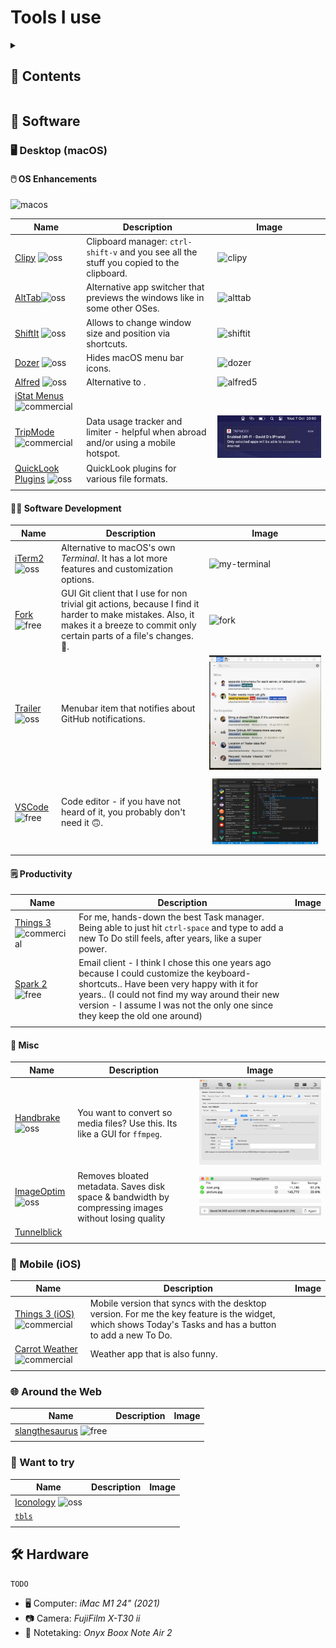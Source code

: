 <!-- markdownlint-disable -->

<p align="center">
  <!-- github-banner-start -->
    <h1>Tools I use</h1>
  <!-- github-banner-end -->
</p>

<!-- markdownlint-restore -->

<!-- tag definitions -->
<!-- usage: ![mytag]  https://shields.io/badges -->

[oss]: https://img.shields.io/badge/pricing-open--source-green
[free]: https://img.shields.io/badge/pricing-free-yellow
[macos]: https://img.shields.io/badge/-macOS-000?logo=apple
[commercial]: https://img.shields.io/badge/pricing-commercial-orange

<details>
<summary><h2>📒 Contents</h2></summary>

- [💽 Software](#-software)
  - [🖥️ Desktop (macOS)](#️-desktop-macos)
    - [🖱️ OS Enhancements](#️-os-enhancements)
    - [🧑‍💻 Software Development](#-software-development)
    - [🗒️ Productivity](#️-productivity)
    - [🤖 Misc](#-misc)
  - [📱 Mobile (iOS)](#-mobile-ios)
  - [🌐 Around the Web](#-around-the-web)
  - [🤔 Want to try](#-want-to-try)
- [🛠️ Hardware](#️-hardware)

</details>

<!-- TODO: check out https://github.com/jaywcjlove/awesome-mac  -->
<!-- TODO: use more funny words https://www.slangthesaurus.com/synonyms/excited  -->

## 💽 Software

### 🖥️ Desktop (macOS)

#### 🖱️ OS Enhancements

![macos]

| Name                                                                           | Description                                                                              | Image                                                                                                                                                                                                                                                  |
|--------------------------------------------------------------------------------|------------------------------------------------------------------------------------------|--------------------------------------------------------------------------------------------------------------------------------------------------------------------------------------------------------------------------------------------------------|
| [Clipy](https://github.com/Clipy/Clipy)          ![oss]                        | Clipboard manager: `ctrl-shift-v` and you see all the stuff you copied to the clipboard. | ![clipy](https://camo.githubusercontent.com/31f607d2a5e474e8eae4fa4f8bf3a301339900534b6f63bd5e3f52a3c9d0517c/687474703a2f2f636c6970792d6170702e636f6d2f696d672f73637265656e73686f74312e706e67)                                                         |
| [AltTab](https://github.com/lwouis/alt-tab-macos)![oss]                        | Alternative app switcher that previews the windows like in some other OSes.              | ![alttab](https://alt-tab-macos.netlify.app/public/demo/frontpage.jpg)                                                                                                                                                                                 |
| [ShiftIt](https://github.com/fikovnik/ShiftIt)   ![oss]                        | Allows to change window size and position via shortcuts.                                 | ![shiftit](https://camo.githubusercontent.com/36e3010c2161e2ebafaac4dad0e49029bb3faa63913c34a0c350c2a0b0a86078/68747470733a2f2f7261772e6769746875622e636f6d2f66696b6f766e696b2f536869667449742f646576656c6f702f617274776f726b2f536869667449742e706e67) |
| [Dozer](https://github.com/Mortennn/Dozer)       ![oss]                        | Hides macOS menu bar icons.                                                              | ![dozer](https://github.com/Mortennn/Dozer/raw/master/Stuff/demo.gif)                                                                                                                                                                                  |
| [Alfred](https://www.alfredapp.com)              ![oss]                        | Alternative to .                                                                         | ![alfred5](https://www.alfredapp.com/media/pages/home-v5/alfred-results.png)                                                                                                                                                                           |
| [iStat Menus](https://bjango.com/mac/istatmenus/) ![commercial]                |                                                                                          |                                                                                                                                                                                                                                                        |
| [TripMode](https://tripmode.ch)                  ![commercial]                 | Data usage tracker and limiter - helpful when abroad and/or using a mobile hotspot.      | ![trip](./assets/automatically-connect.png.webp)                                                                                                                                                                                                       |
| [QuickLook Plugins](https://github.com/sindresorhus/quick-look-plugins) ![oss] | QuickLook plugins for various file formats.                                              |                                                                                                                                                                                                                                                        |
|                                                                                |                                                                                          |                                                                                                                                                                                                                                                        |

<!-- | Apple Keychain                                    | Password manager by Apple.                                                          |                                                                                                                                                                                                                                                        | ![commercial] |
| Apple HideMyEmail                                 | Apple's email privacy feature.                                                      |                                                                                                                                                                                                                                                        | ![commercial] | -->

#### 🧑‍💻 Software Development

| Name                                                       | Description                                                                                                                                                                              | Image                                                                                                           |
|------------------------------------------------------------|------------------------------------------------------------------------------------------------------------------------------------------------------------------------------------------|-----------------------------------------------------------------------------------------------------------------|
| [iTerm2](https://iterm2.com)             ![oss]            | Alternative to macOS's own _Terminal_. It has a lot more features and customization options.                                                                                             | ![my-terminal](https://github.com/MultifokalHirn/.dotfiles/assets/7870758/ec67770f-d335-44cc-b44a-1743c77e1bcf) |
| [Fork](https://git-fork.com)           ![free]             | GUI Git client that I use for non trivial git actions, because I find it harder to make mistakes. Also, it makes it a breeze to commit only certain parts of a file's changes. :rocket:. | ![fork](https://git-fork.com/images/image1.jpg)                                                                 |
| [Trailer](https://ptsochantaris.github.io/trailer/) ![oss] | Menubar item that notifies about GitHub notifications.                                                                                                                                   | ![code](assets/trailer.png)                                                                                     |
| [VSCode](https://code.visualstudio.com) ![free]            | Code editor - if you have not heard of it, you probably don't need it 🙃.                                                                                                                 | ![code](assets/vscode.png)                                                                                      |
|                                                            |                                                                                                                                                                                          |                                                                                                                 |

#### 🗒️ Productivity

| Name                                                      | Description                                                                                                                                                                                                                                                           | Image |
|-----------------------------------------------------------|-----------------------------------------------------------------------------------------------------------------------------------------------------------------------------------------------------------------------------------------------------------------------|-------|
| [Things 3](https://culturedcode.com/things/)![commercial] | For me, hands-down the best Task manager. Being able to just hit `ctrl-space` and type to add a new To Do still feels, after years, like a super power.                                                                                                               |       |
| [Spark 2](https://sparkmailapp.com/spark2)  ![free]       | Email client - I think I chose this one years ago because I could customize the keyboard-shortcuts.. Have been very happy with it for years.. (I could not find my way around their new version - I assume I was not the only one since they keep the old one around) |       |
|                                                           |                                                                                                                                                                                                                                                                       |       |

#### 🤖 Misc

| Name                                       | Description                                                                                         | Image                                       |
|--------------------------------------------|-----------------------------------------------------------------------------------------------------|---------------------------------------------|
| [Handbrake](https://handbrake.fr)  ![oss]  | You want to convert so media files? Use this. Its like a GUI for `ffmpeg`.                          | ![handbrake](assets/handbrake.png)          |
| [ImageOptim](https://imageoptim.com)![oss] | Removes bloated metadata. Saves disk space & bandwidth by compressing images without losing quality | ![imageoptim](assets/ImageOptim-app@2x.png) |
| [Tunnelblick](https://tunnelblick.net/)    |                                                                                                     |                                             |
|                                            |                                                                                                     |                                             |

### 📱 Mobile (iOS)

| Name                                                                              | Description                                                                                                                                              | Image |
|-----------------------------------------------------------------------------------|----------------------------------------------------------------------------------------------------------------------------------------------------------|-------|
| [Things 3 (iOS)](https://culturedcode.com/things/iphone/appstore/)  ![commercial] | Mobile version that syncs with the desktop version. For me the key feature is the widget, which shows Today's Tasks and has a button to add a new To Do. |       |
| [Carrot Weather](https://www.meetcarrot.com/weather/)               ![commercial] | Weather app that is also funny.                                                                                                                          |       |
|                                                                                   |                                                                                                                                                          |       |

<!--|            | Shortcuts     automation app. |       | ![ios] | -->

### 🌐 Around the Web

| Name                                                                    | Description | Image |
|-------------------------------------------------------------------------|-------------|-------|
| [slangthesaurus](https://www.slangthesaurus.com/synonyms/tool)  ![free] |             |       |
|                                                                         |             |       |

### 🤔 Want to try

| Name                                                            | Description | Image |
|-----------------------------------------------------------------|-------------|-------|
| [Iconology](https://github.com/liamrosenfeld/Iconology)  ![oss] |             |       |
| [`tbls`](https://github.com/k1LoW/tbls)                         |             |       |
|                                                                 |             |       |

## 🛠️ Hardware

`TODO`

- 🖥️ Computer: _iMac M1 24" (2021)_
- 📷 Camera: _FujiFilm X-T30 ii_
- 📓 Notetaking: _Onyx Boox Note Air 2_

<!-- ### Home Improvement Tools

| Name   | Description           | Image | Tags |
|--------|-----------------------|-------|------|
| Tool 6 | Description of Tool 6 |       |      |
| Tool 7 | Description of Tool 7 |       |      |

### Gardening Tools

| Name   | Description           | Image | Tags |
|--------|-----------------------|-------|------|
| Tool 8 | Description of Tool 8 |       |      |
| Tool 9 | Description of Tool 9 |       |      |
-->
<!--

TODO/Ideas
- https://git.herrbischoff.com/awesome-macos-command-line/about/
- Add a section for "Tools I want to buy"
- Add a section for "Tools I have bought but don't use" (?)
- maybe create separate repo for stuff I like (so movies, music etc.)

funkengrooven
-->
